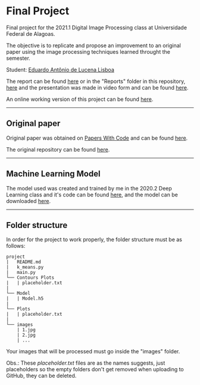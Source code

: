 # Final Project

Final project for the 2021.1 Digital Image Processing class at Universidade Federal de Alagoas.

The objective is to replicate and propose an improvement to an original paper using the image processing techniques learned throught the semester.

Student: [Eduardo Antônio de Lucena Lisboa][git_lisboa]

The report can be found [here][report_link] or in the "Reports" folder in this repository, [here][report_github] and the presentation was made in video form and can be found [here][presentation_youtube].

An online working version of this project can be found [here][colab_link].

---
## Original paper
Original paper was obtained on [Papers With Code][pwc] and can be found [here][original_paper].

The original repository can be found [here][original_repository].

---
## Machine Learning Model
The model used was created and trained by me in the 2020.2 Deep Learning class and it's code can be found [here][repo_dl], and the model can be downloaded [here][drive_model].

---
## Folder structure
In order for the project to work properly, the folder structure must be as follows:
```
project
|   README.md
|   k_means.py
|   main.py
└── Contours Plots
|   | placeholder.txt
|
└── Model
|   | Model.h5
|
└── Plots
|   | placeholder.txt
|
└── images
    | 1.jpg
    | 2.jpg
    | ...
```
Your images that will be processed must go inside the "images" folder.

Obs.: These _placeholder.txt_ files are as the names suggests, just placeholders so the empty folders don't get removed when uploading to GitHub, they can be deleted.


<!-- ----------------- -->
<!-- ----- LINKS ----- -->
<!-- ----------------- -->
[git_lisboa]: https://github.com/EduardoLisboa
[report_link]: https://drive.google.com/file/d/1N7TJI_0kJ7KFOfNB0iQt4bc7VVohjZhl/view?usp=sharing
[report_github]: https://github.com/EduardoLisboa/digital-image-processing-2021.1/tree/main/reports/dissertation
[colab_link]: https://colab.research.google.com/drive/1v0PI4LmONUo15HBGZXIugtvfFfPVTRrW?usp=sharing
[presentation_youtube]: https://www.youtube.com/watch?v=7RMqQ8WhZHw

[pwc]: https://paperswithcode.com
[original_paper]: https://paperswithcode.com/paper/a-smartphone-application-to-detection-and
[original_repository]: https://github.com/FrexG/ycgcr_leaf_segmentation

[repo_dl]: https://github.com/EduardoLisboa/YCgCr_leaf_segmentation
[drive_model]: https://drive.google.com/file/d/19XuJ6hp1yPITohUcdyaha_BhsmeuXS2B/view?usp=sharing
